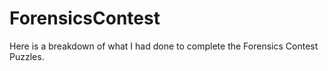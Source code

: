 # ForensicsContest
Here is a breakdown of what I had done to complete the Forensics Contest Puzzles. 
